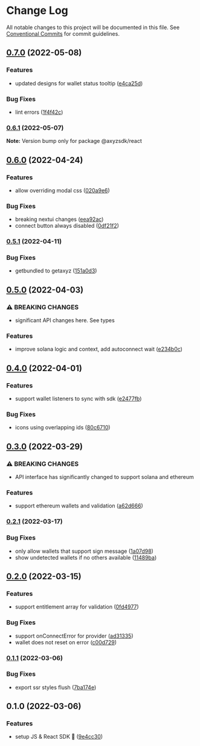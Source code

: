 # Change Log

All notable changes to this project will be documented in this file.
See [Conventional Commits](https://conventionalcommits.org) for commit guidelines.

## [0.7.0](https://github.com/get-bundled/axyz-sdk/compare/@axyzsdk/react@0.6.1...@axyzsdk/react@0.7.0) (2022-05-08)


### Features

* updated designs for wallet status tooltip ([e4ca25d](https://github.com/get-bundled/axyz-sdk/commit/e4ca25d352af0c240d38825f2b5b5e4634b7f8c2))


### Bug Fixes

* lint errors ([1f4f42c](https://github.com/get-bundled/axyz-sdk/commit/1f4f42cb0bcb11388ec5d11524f0fdc43398df6f))



### [0.6.1](https://github.com/get-bundled/axyz-sdk/compare/@axyzsdk/react@0.6.0...@axyzsdk/react@0.6.1) (2022-05-07)

**Note:** Version bump only for package @axyzsdk/react





## [0.6.0](https://github.com/get-bundled/axyz-sdk/compare/@axyzsdk/react@0.5.1...@axyzsdk/react@0.6.0) (2022-04-24)


### Features

* allow overriding modal css ([020a9e6](https://github.com/get-bundled/axyz-sdk/commit/020a9e61592f3ef6f5ace2bab75ef1aae226fc29))


### Bug Fixes

* breaking nextui changes ([eea92ac](https://github.com/get-bundled/axyz-sdk/commit/eea92ac817bf8b59f3c90aec56e5002ff09f0279))
* connect button always disabled ([0df21f2](https://github.com/get-bundled/axyz-sdk/commit/0df21f23b6b36386a6f472a86ba1a547ecc02b82))



### [0.5.1](https://github.com/get-bundled/axyz-sdk/compare/@axyzsdk/react@0.5.0...@axyzsdk/react@0.5.1) (2022-04-11)


### Bug Fixes

* getbundled to getaxyz ([151a0d3](https://github.com/get-bundled/axyz-sdk/commit/151a0d393651bfe5afdfa72ba6d10a9e4e1379f2))



## [0.5.0](https://github.com/get-bundled/axyz-sdk/compare/@axyzsdk/react@0.4.0...@axyzsdk/react@0.5.0) (2022-04-03)


### ⚠ BREAKING CHANGES

* significant API changes here. See types

### Features

* improve solana logic and context, add autoconnect wait ([e234b0c](https://github.com/get-bundled/axyz-sdk/commit/e234b0cbe319d7b4ba5bd29c5361dc1d6622d326))



## [0.4.0](https://github.com/get-bundled/axyz-sdk/compare/@axyzsdk/react@0.3.0...@axyzsdk/react@0.4.0) (2022-04-01)


### Features

* support wallet listeners to sync with sdk ([e2477fb](https://github.com/get-bundled/axyz-sdk/commit/e2477fbe868dcfc7a740f8dd53b54529dfa3da7c))


### Bug Fixes

* icons using overlapping ids ([80c6710](https://github.com/get-bundled/axyz-sdk/commit/80c67105cf548a41747ef7724783c41b4413cefd))



## [0.3.0](https://github.com/get-bundled/axyz-sdk/compare/@axyzsdk/react@0.2.1...@axyzsdk/react@0.3.0) (2022-03-29)


### ⚠ BREAKING CHANGES

* API interface has significantly changed to support solana and ethereum

### Features

* support ethereum wallets and validation ([a62d666](https://github.com/get-bundled/axyz-sdk/commit/a62d6660ecf93cba74091d938096c6aa10aa6d96))



### [0.2.1](https://github.com/get-bundled/axyz-sdk/compare/@axyzsdk/react@0.2.0...@axyzsdk/react@0.2.1) (2022-03-17)


### Bug Fixes

* only allow wallets that support sign message ([1a07d98](https://github.com/get-bundled/axyz-sdk/commit/1a07d98038ae7ccd17564db0ac63f11064eefe5d))
* show undetected wallets if no others available ([11489ba](https://github.com/get-bundled/axyz-sdk/commit/11489ba6854150ce74b0e62bfd7cda12e5e824ec))



## [0.2.0](https://github.com/get-bundled/axyz-sdk/compare/@axyzsdk/react@0.1.1...@axyzsdk/react@0.2.0) (2022-03-15)


### Features

* support entitlement array for validation ([0fd4977](https://github.com/get-bundled/axyz-sdk/commit/0fd497792130bfa160dceb74bb3aef43177acc90))


### Bug Fixes

* support onConnectError for provider ([ad31335](https://github.com/get-bundled/axyz-sdk/commit/ad3133546a418b1e8b7d9c2309dc4db6a780ae13))
* wallet does not reset on error ([c00d729](https://github.com/get-bundled/axyz-sdk/commit/c00d72987b50e81bb9fc213068f242d969fdbd39))



### [0.1.1](https://github.com/get-bundled/axyz-sdk/compare/@axyzsdk/react@0.1.0...@axyzsdk/react@0.1.1) (2022-03-06)


### Bug Fixes

* export ssr styles flush ([7ba174e](https://github.com/get-bundled/axyz-sdk/commit/7ba174ed22647406ad412289a4a659ba576acfec))



## 0.1.0 (2022-03-06)


### Features

* setup JS & React SDK :sunrise: ([9e4cc30](https://github.com/get-bundled/axyz-sdk/commit/9e4cc3072840e179c9b5047c62b39444bf5c5c20))
